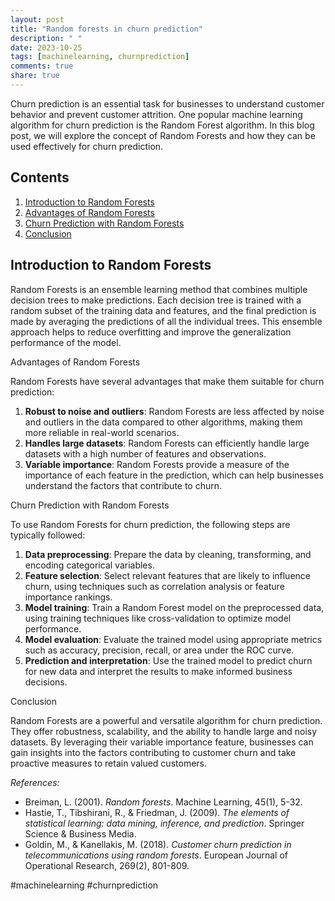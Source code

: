 ```yaml
---
layout: post
title: "Random forests in churn prediction"
description: " "
date: 2023-10-25
tags: [machinelearning, churnprediction]
comments: true
share: true
---
```


Churn prediction is an essential task for businesses to understand customer behavior and prevent customer attrition. One popular machine learning algorithm for churn prediction is the Random Forest algorithm. In this blog post, we will explore the concept of Random Forests and how they can be used effectively for churn prediction.

## Contents
1. [Introduction to Random Forests](#introduction-to-random-forests)
2. [Advantages of Random Forests](#advantages-of-random-forests)
3. [Churn Prediction with Random Forests](#churn-prediction-with-random-forests)
4. [Conclusion](#conclusion)

## Introduction to Random Forests

Random Forests is an ensemble learning method that combines multiple decision trees to make predictions. Each decision tree is trained with a random subset of the training data and features, and the final prediction is made by averaging the predictions of all the individual trees. This ensemble approach helps to reduce overfitting and improve the generalization performance of the model.

Advantages of Random Forests

Random Forests have several advantages that make them suitable for churn prediction:

1. **Robust to noise and outliers**: Random Forests are less affected by noise and outliers in the data compared to other algorithms, making them more reliable in real-world scenarios.
2. **Handles large datasets**: Random Forests can efficiently handle large datasets with a high number of features and observations.
3. **Variable importance**: Random Forests provide a measure of the importance of each feature in the prediction, which can help businesses understand the factors that contribute to churn.

Churn Prediction with Random Forests

To use Random Forests for churn prediction, the following steps are typically followed:

1. **Data preprocessing**: Prepare the data by cleaning, transforming, and encoding categorical variables.
2. **Feature selection**: Select relevant features that are likely to influence churn, using techniques such as correlation analysis or feature importance rankings.
3. **Model training**: Train a Random Forest model on the preprocessed data, using training techniques like cross-validation to optimize model performance.
4. **Model evaluation**: Evaluate the trained model using appropriate metrics such as accuracy, precision, recall, or area under the ROC curve.
5. **Prediction and interpretation**: Use the trained model to predict churn for new data and interpret the results to make informed business decisions.

Conclusion

Random Forests are a powerful and versatile algorithm for churn prediction. They offer robustness, scalability, and the ability to handle large and noisy datasets. By leveraging their variable importance feature, businesses can gain insights into the factors contributing to customer churn and take proactive measures to retain valued customers.

*References:*
- Breiman, L. (2001). *Random forests*. Machine Learning, 45(1), 5-32.
- Hastie, T., Tibshirani, R., & Friedman, J. (2009). *The elements of statistical learning: data mining, inference, and prediction*. Springer Science & Business Media.
- Goldin, M., & Kanellakis, M. (2018). *Customer churn prediction in telecommunications using random forests*. European Journal of Operational Research, 269(2), 801-809.

#machinelearning #churnprediction